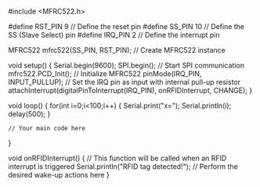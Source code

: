 #include <MFRC522.h>

#define RST_PIN   9     // Define the reset pin
#define SS_PIN    10    // Define the SS (Slave Select) pin
#define IRQ_PIN   2     // Define the interrupt pin

MFRC522 mfrc522(SS_PIN, RST_PIN);  // Create MFRC522 instance

void setup() {
  Serial.begin(9600);
  SPI.begin();        // Start SPI communication
  mfrc522.PCD_Init(); // Initialize MFRC522
  pinMode(IRQ_PIN, INPUT_PULLUP);  // Set the IRQ pin as input with internal pull-up resistor
  attachInterrupt(digitalPinToInterrupt(IRQ_PIN), onRFIDInterrupt, CHANGE);
}

void loop() {
  for(int i=0;i<100;i++)
  {
    Serial.print("x=");
    Serial.println(i);
    delay(500);
  }
  
    // Your main code here
}

void onRFIDInterrupt() {
  // This function will be called when an RFID interrupt is triggered
  Serial.println("RFID tag detected!");
  // Perform the desired wake-up actions here
}
